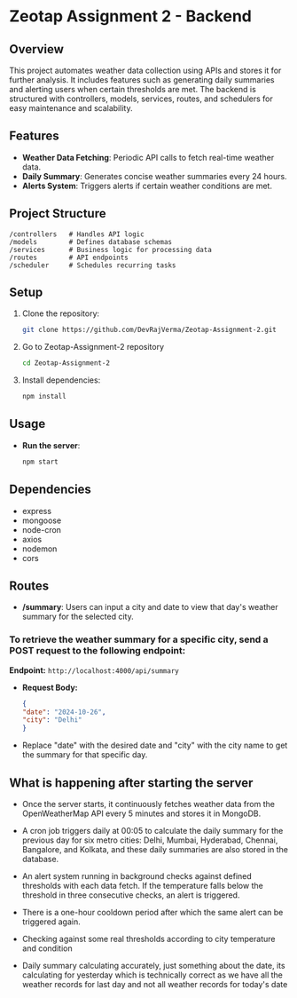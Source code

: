 # Zeotap Assignment 2 - Backend

## Overview

This project automates weather data collection using APIs and stores it for further analysis. It includes features such as generating daily summaries and alerting users when certain thresholds are met. The backend is structured with controllers, models, services, routes, and schedulers for easy maintenance and scalability.

## Features

- **Weather Data Fetching**: Periodic API calls to fetch real-time weather data.
- **Daily Summary**: Generates concise weather summaries every 24 hours.
- **Alerts System**: Triggers alerts if certain weather conditions are met.

## Project Structure

```
/controllers   # Handles API logic
/models        # Defines database schemas
/services      # Business logic for processing data
/routes        # API endpoints
/scheduler     # Schedules recurring tasks
```

## Setup

1. Clone the repository:

   ```bash
   git clone https://github.com/DevRajVerma/Zeotap-Assignment-2.git
   ```

2. Go to Zeotap-Assignment-2 repository

   ```bash
   cd Zeotap-Assignment-2
   ```

3. Install dependencies:
   ```bash
   npm install
   ```

## Usage

- **Run the server**:
  ```bash
  npm start
  ```

## Dependencies

- express
- mongoose
- node-cron
- axios
- nodemon
- cors

## Routes

- **/summary**: Users can input a city and date to view that day's weather summary for the selected city.

### To retrieve the weather summary for a specific city, send a POST request to the following endpoint:

**Endpoint:** `http://localhost:4000/api/summary`

- **Request Body:**

    ```json
    {
    "date": "2024-10-26",
    "city": "Delhi"
    }
    

- Replace "date" with the desired date and "city" with the city name to get the summary for that specific day.

## What is happening after starting the server

- Once the server starts, it continuously fetches weather data from the OpenWeatherMap API every 5 minutes and stores it in MongoDB.

- A cron job triggers daily at 00:05 to calculate the daily summary for the previous day for six metro cities: Delhi, Mumbai, Hyderabad, Chennai, Bangalore, and Kolkata, and these daily summaries are also stored in the database.

- An alert system running in background checks against defined thresholds with each data fetch. If the temperature falls below the threshold in three consecutive checks, an alert is triggered.

- There is a one-hour cooldown period after which the same alert can be triggered again.

- Checking against some real thresholds according to city temperature and condition

- Daily summary calculating accurately, just something about the date, its calculating for yesterday which is technically correct as we have all the weather records for last day and not all weather records for today's date


```
